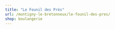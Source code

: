 ```yaml
---
title: "Le Founil des Prés"
url: /montigny-le-bretonneux/le-founil-des-pres/
shop: boulangerie
---
```

